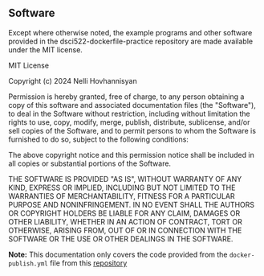 ## Software
Except where otherwise noted, the example programs and other software provided in the dsci522-dockerfile-practice repository are made available under the MIT license.

MIT License

Copyright (c) 2024 Nelli Hovhannisyan

Permission is hereby granted, free of charge, to any person obtaining a copy of this software and associated documentation files (the "Software"), to deal in the Software without restriction, including without limitation the rights to use, copy, modify, merge, publish, distribute, sublicense, and/or sell copies of the Software, and to permit persons to whom the Software is furnished to do so, subject to the following conditions:

The above copyright notice and this permission notice shall be included in all copies or substantial portions of the Software.

THE SOFTWARE IS PROVIDED "AS IS", WITHOUT WARRANTY OF ANY KIND, EXPRESS OR IMPLIED, INCLUDING BUT NOT LIMITED TO THE WARRANTIES OF MERCHANTABILITY, FITNESS FOR A PARTICULAR PURPOSE AND NONINFRINGEMENT. IN NO EVENT SHALL THE AUTHORS OR COPYRIGHT HOLDERS BE LIABLE FOR ANY CLAIM, DAMAGES OR OTHER LIABILITY, WHETHER IN AN ACTION OF CONTRACT, TORT OR OTHERWISE, ARISING FROM, OUT OF OR IN CONNECTION WITH THE SOFTWARE OR THE USE OR OTHER DEALINGS IN THE SOFTWARE.

**Note:** This documentation only covers the code provided from the `docker-publish.yml` file from this [repository](https://github.com/ttimbers/dsci522-dockerfile-practice/blob/main/Dockerfile)
